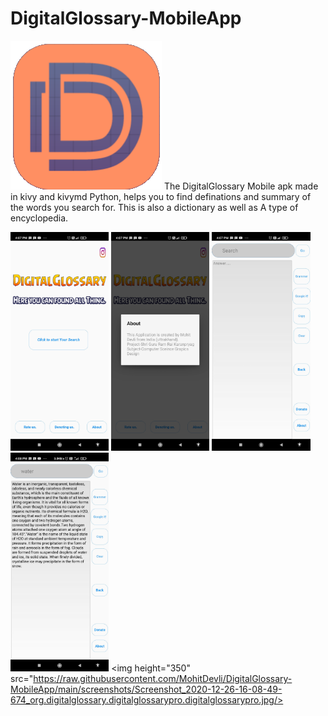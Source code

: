 # DigitalGlossary-MobileApp
![picture](screenshots/icon.png)
The DigitalGlossary Mobile apk made in kivy and kivymd Python, helps you to find definations and summary of the words you search for. This is also a dictionary as well as A type of encyclopedia.

<img height="350" src="https://raw.githubusercontent.com/MohitDevli/DigitalGlossary-MobileApp/main/screenshots/Screenshot_2020-12-26-16-07-39-521_org.digitalglossary.digitalglossarypro.digitalglossarypro.jpg"/> <img height="350" src="https://raw.githubusercontent.com/MohitDevli/DigitalGlossary-MobileApp/main/screenshots/Screenshot_2020-12-26-16-07-43-648_org.digitalglossary.digitalglossarypro.digitalglossarypro.jpg"/> <img height="350" src="https://raw.githubusercontent.com/MohitDevli/DigitalGlossary-MobileApp/main/screenshots/Screenshot_2020-12-26-16-07-48-018_org.digitalglossary.digitalglossarypro.digitalglossarypro.jpg"/> <img height="350" src="https://raw.githubusercontent.com/MohitDevli/DigitalGlossary-MobileApp/main/screenshots/Screenshot_2020-12-26-16-08-35-257_org.digitalglossary.digitalglossarypro.digitalglossarypro.jpg"/> <img height="350" src="https://raw.githubusercontent.com/MohitDevli/DigitalGlossary-MobileApp/main/screenshots/Screenshot_2020-12-26-16-08-49-674_org.digitalglossary.digitalglossarypro.digitalglossarypro.jpg/> 
